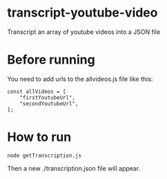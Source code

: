 # transcript-youtube-video
Transcript an array of youtube videos into a JSON file


# Before running
You need to add urls to the allvideos.js file like this:
```
const allVideos = [
    "firstYoutubeUrl",
    "secondYoutubeUrl",
];

```

# How to run
```
node getTranscription.js
```

Then a new ./transcription.json file will appear.
